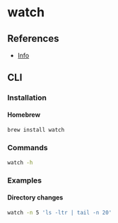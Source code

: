 # watch

## References

- [Info](http://www.linfo.org/watch.html)

## CLI

### Installation

#### Homebrew

```sh
brew install watch
```

### Commands

```sh
watch -h
```

### Examples

#### Directory changes

```sh
watch -n 5 'ls -ltr | tail -n 20'
```
